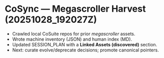 # CoSync — Megascroller Harvest (20251028_192027Z)

- Crawled local CoSuite repos for prior *megascroller* assets.
- Wrote machine inventory (JSON) and human index (MD).
- Updated SESSION_PLAN with a **Linked Assets (discovered)** section.
- Next: curate evolve/deprecate decisions; promote canonical pointers.
